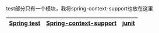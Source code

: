 

test部分只有一个模块，我将spring-context-support也放在这里

[Spring test](https://www.bilibili.com/video/av64742878?p=13 "spring测试，提供junit与mock测试功能")|[Spring-context-support]("spring额外支持包，比如邮件服务、视图解析等")|[junit](https://www.bilibili.com/video/av64742878?p=13)|
---|---|---|
